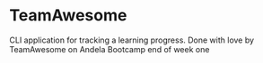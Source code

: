 # TeamAwesome
CLI application for tracking a learning progress. Done with love by TeamAwesome on Andela Bootcamp end of week one
